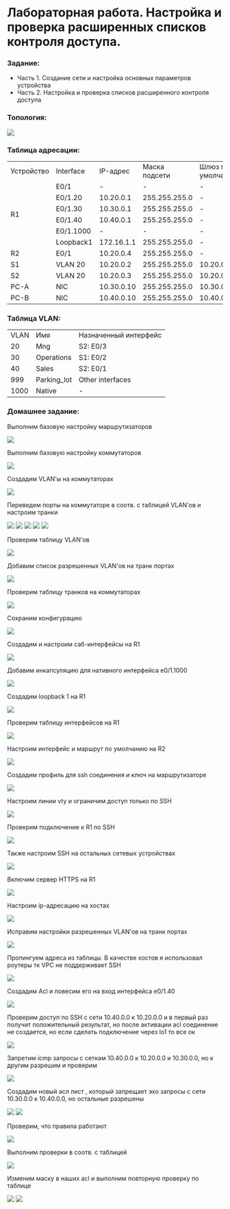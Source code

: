 #  Лабораторная работа. Настройка и проверка расширенных списков контроля доступа.


###  Задание:

+ Часть 1. Создание сети и настройка основных параметров устройства
+ Часть 2. Настройка и проверка списков расширенного контроля доступа



### Топология:

![](./imgs/tp.png)


### Таблица адресации:


<table>

<tr>
	<td>Устройство</td>
	<td>Interface</td>
	<td>IP-адрес</td>
	<td>Маска подсети</td>
	<td>Шлюз по умолчанию</td>
</tr>

<tr>
        <td rowspan="6">R1</td>
        <td>E0/1</td>
	  <td>-</td>
	  <td>-</td>
	  <td>-</td>
</tr>

<tr>
        <td>E0/1.20</td> 
	  <td>10.20.0.1</td>
	  <td>255.255.255.0</td>
	  <td>-</td>
</tr>

<tr>
        <td>E0/1.30</td> 
	  <td>10.30.0.1</td>
	  <td>255.255.255.0</td>
	  <td>-</td>
</tr>

<tr>
        <td>E0/1.40</td> 
	  <td>10.40.0.1</td>
	  <td>255.255.255.0</td>
	  <td>-</td>
</tr>

<tr>
        <td>E0/1.1000</td> 
	  <td>-</td>
	  <td>-</td>
	  <td>-</td>
</tr>

<tr>
        <td>Loopback1</td> 
	  <td>172.16.1.1</td>
	  <td>255.255.255.0</td>
	  <td>-</td>
</tr>

<tr>
        <td>R2</td>
        <td>E0/1</td>
	  <td>10.20.0.4</td>
	  <td>255.255.255.0</td>
	  <td>-</td>
</tr>

<tr>
        <td>S1</td>
        <td>VLAN 20</td>
	  <td>10.20.0.2</td>
	  <td>255.255.255.0</td>
	  <td>10.20.0.1</td>
</tr>

<tr>
        <td>S2</td>
        <td>VLAN 20</td>
	  <td>10.20.0.3</td>
	  <td>255.255.255.0</td>
	  <td>10.20.0.1</td>
</tr>


<tr>
        <td>PC-A</td>
        <td>NIC</td>
	  <td>10.30.0.10</td>
	  <td>255.255.255.0</td>
	  <td>10.30.0.1</td>
</tr>


<tr>
        <td>PC-B</td>
        <td>NIC</td>
	  <td>10.40.0.10</td>
	  <td>255.255.255.0</td>
	  <td>10.40.0.1</td>
</tr>


</table>


### Таблица VLAN: 

<table>

<tr>
	<td>VLAN</td>
	<td>Имя</td>
	<td>Назначенный интерфейс</td>
</tr>


<tr>
	<td>20</td>
	<td>Mng</td>
	<td>S2: E0/3</td>
</tr>

<tr>
	<td>30</td>
	<td>Operations</td>
	<td>S1: E0/2</td>
</tr>

<tr>
	<td>40</td>
	<td>Sales</td>
	<td>S2: E0/1</td>
</tr>


<tr>
	<td>999</td>
	<td>Parking_lot</td>
	<td>Other interfaces</td>
</tr>

<tr>
	<td>1000</td>
	<td>Native</td>
	<td>-</td>
</tr>


</table>


### Домашнее задание: 

Выполним базовую настройку маршрутизаторов

![](./imgs/1.png)


Выполним базовую настройку коммутаторов

![](./imgs/2.png)


Создадим VLAN'ы на коммутаторах

![](./imgs/3.png)


Переведем порты на коммутаторе в соотв. с таблицей VLAN'ов и настроим транки

![](./imgs/4.png)
![](./imgs/4.1.png)
![](./imgs/4.2.png)
![](./imgs/4.3.png)
![](./imgs/4.4.png)

Проверим таблицу VLAN'ов

![](./imgs/4.5.png)

Добавим список разрешенных VLAN'ов на транк портах

![](./imgs/5.png)

Проверим таблицу транков на коммутаторах

![](./imgs/5.1.png)

Сохраним конфигурацию

![](./imgs/5.2.png)

Создадим и настроим саб-интерфейсы на R1

![](./imgs/6.png)

Добавим инкапсуляцию для нативного интерфейса e0/1.1000

![](./imgs/6.4.png)

Создадим loopback 1 на R1

![](./imgs/6.1.png)

Проверим таблицу интерфейсов на R1

![](./imgs/6.2.png)

Настроим интерфейс и маршрут по умолчанию на R2 

![](./imgs/6.3.png)

Создадим профиль для ssh соединения и ключ на маршрутизаторе

![](./imgs/7.png)

Настроим линии vty и ограничим доступ только по SSH

![](./imgs/7.1.png)

Проверим подключение к R1 по SSH

![](./imgs/7.2.png)

Также настроим SSH на остальных сетевых устройствах

![](./imgs/7.3.png)

Включим сервер HTTPS на R1

![](./imgs/19.1.png)

Настроим ip-адресацию на хостах

![](./imgs/9.png)

Исправим настройки разрешенных VLAN'ов на транк портах

![](./imgs/10.png)

Пропингуем адреса из таблицы. В качестве хостов я использовал роутеры тк VPC  не поддерживает SSH

![](./imgs/11.png)

Создадим Acl и повесим его на вход интерфейса e0/1.40

![](./imgs/12.png)

Проверим доступ по SSH с сети 10.40.0.0 к 10.20.0.0 и в первый раз получит положительный результат, но после активации acl соединение не создается, но если сделать подключение через lo1 то все ок

![](./imgs/13.png)

Запретим icmp запросы с сеткам 10.40.0.0 к 10.20.0.0 и 10.30.0.0, но к другим разрешим и проверим

![](./imgs/14.png)

Создадим новый асл лист , который запрещает эхо запросы с сети 10.30.0.0 к 10.40.0.0, но остальные разрешены

![](./imgs/15.png)
![](./imgs/15.1.png)

Проверим, что правила работают

![](./imgs/15.2.png)

Выполним проверки в соотв. с таблицей 

![](./imgs/16.png)

Изменим маску в наших acl и выполним повторную проверку по таблице

![](./imgs/18.png)
![](./imgs/17.png)